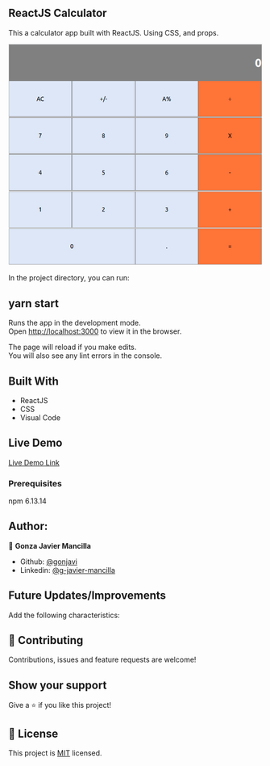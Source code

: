## ReactJS Calculator

This a calculator app built with ReactJS. Using CSS, and props.


![screenshot](./calculator.png)


In the project directory, you can run:

## yarn start

Runs the app in the development mode.<br />
Open [http://localhost:3000](http://localhost:3000) to view it in the browser.

The page will reload if you make edits.<br />
You will also see any lint errors in the console.

## Built With

- ReactJS
- CSS
- Visual Code

## Live Demo

[Live Demo Link](https://gonreactapp.herokuapp.com/)

### Prerequisites
npm 6.13.14


## Author:
👤 **Gonza Javier Mancilla**

- Github: [@gonjavi](https://github.com/gonjavi)
- Linkedin: [@g-javier-mancilla](https://www.linkedin.com/in/g-mancillla)

## Future Updates/Improvements
Add the following characteristics:

## 🤝 Contributing

Contributions, issues and feature requests are welcome!


## Show your support

Give a ⭐️ if you like this project!


## 📝 License

This project is [MIT](lic.url) licensed.




